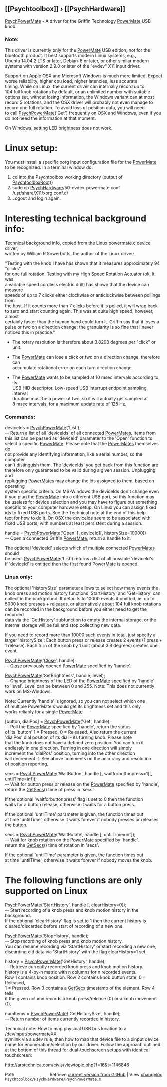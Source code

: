 ## [[Psychtoolbox]] &#8250; [[PsychHardware]]

[PsychPowerMate](PsychPowerMate) - A driver for the Griffin Technology [PowerMate](PowerMate) USB knob.  
  
### Note:  
  
This driver is currently only for the [PowerMate](PowerMate) USB edition, not for the  
bluetooth product. It best supports modern Linux systems, e.g.,  
Ubuntu 14.04.2 LTS or later, Debian-8 or later, or other similar modern  
systems with version 2.9.0 or later of the "evdev" X11 input driver.  
  
Support on Apple OSX and Microsoft Windows is much more limited. Expect  
worse reliability, higher cpu load, higher latencies, less accurate  
timing. While on Linux, the current driver can internally record up to  
104 full knob rotations by default, or an unlimited number with suitable  
options set, without losing information, the Windows variant can at most  
record 5 rotations, and the OSX driver will probably not even manage to  
record one full rotation. To avoid loss of position data, you will need  
to call [PsychPowerMate](PsychPowerMate)('Get') frequently on OSX and Windows, even if you  
do not need the information at that moment.  
  
On Windows, setting LED brightness does not work.  
  
Linux setup:  
============  
  
You must install a specific xorg input configuration file for the [PowerMate](PowerMate)  
to be recognized. In a terminal window do:  
  
1. cd into the Psychtoolbox working directory (output of [PsychtoolboxRoot)](PsychtoolboxRoot))  
2. sudo cp [PsychHardware](PsychHardware)/50-evdev-powermate.conf /usr/share/X11/xorg.conf.d/  
3. Logout and login again.  
  
Interesting technical background info:  
======================================  
  
Technical background info, copied from the Linux powermate.c device driver,  
written by William R Sowerbutts, the author of the Linux driver:  
  
"Testing with the knob I have has shown that it measures approximately 94 "clicks"  
for one full rotation. Testing with my High Speed Rotation Actuator (ok, it was  
a variable speed cordless electric drill) has shown that the device can measure  
speeds of up to 7 clicks either clockwise or anticlockwise between pollings from  
the host. If it counts more than 7 clicks before it is polled, it will wrap back  
to zero and start counting again. This was at quite high speed, however, almost  
certainly faster than the human hand could turn it. Griffin say that it loses a  
pulse or two on a direction change; the granularity is so fine that I never  
noticed this in practice."  
  
- The rotary resolution is therefore about 3.8298 degrees per "click" or unit.  
  
- The [PowerMate](PowerMate) can lose a click or two on a direction change, therefore can  
  accumulate rotational error on each turn direction change.  
  
- The [PowerMate](PowerMate) wants to be sampled at 10 msec intervals according to its  
  USB HID descriptor. Low-speed USB interrupt endpoint sampling interval  
  duration must be a power of two, so it will actually get sampled at  
  8 msec intervals, for a maximum update rate of 125 Hz.  
  
  
### Commands:  
  
deviceIds = [PsychPowerMate](PsychPowerMate)('List');  
-- Return a list of all 'deviceIds' of all connected [PowerMates](PowerMates). Items from  
this list can be passed as 'deviceId' parameter to the 'Open' function to  
select a specific [PowerMate](PowerMate). Please note that the [PowerMates](PowerMates) themselves do  
not provide any identifying information, like a serial number, so the computer  
can't distinguish them. The 'deviceIds' you get back from this function are  
therefore only guaranteed to be valid during a given session. Unplugging and  
replugging [PowerMates](PowerMates) may change the ids assigned to them, based on operating  
system specific criteria. On MS-Windows the deviceIds don't change even  
if you plug the [PowerMate](PowerMate) into a different USB port, so this function may  
be useless for device selection and you may have to figure out something  
specific to your computer hardware setup. On Linux you can assign fixed  
ids to fixed USB ports. See the Technical note at the end of this help  
text for how to do it. On OSX the deviceIds seem to be associated with  
fixed USB ports, with numbers at least persistent during a session.  
  
  
handle = [PsychPowerMate](PsychPowerMate)('Open' [, deviceId][, historySize=10000])  
-- Open a connected Griffin [PowerMate](PowerMate), return a handle to it.  
  
The optional 'deviceId' selects which of multiple connected [PowerMates](PowerMates) should  
be used. [PsychPowerMate](PsychPowerMate)('List') returns a list of all possible 'deviceId's.  
If 'deviceId' is omitted then the first found [PowerMate](PowerMate) is opened.  
  
### Linux only:  
  
The optional 'historySize' parameter allows to select how many events the  
knob press and motion history functions 'StartHistory' and 'GetHistory' can  
collect in the background. It defaults to 10000 events if omitted, ie. up to  
5000 knob presses + releases, or alternatively about 104 full knob rotations  
can be recorded in the background before you either need to get the recorded  
data via the 'GetHistory' subfunction to empty the internal storage, or the  
internal storage will be full and stop collecting new data.  
  
If you need to record more than 10000 such events in total, just specify a  
larger 'historySize': Each button press or release creates 2 events (1 press +  
1 release). Each turn of the knob by 1 unit (about 3.8 degrees) creates one  
event.  
  
  
[PsychPowerMate](PsychPowerMate)('[Close](Close)', handle);  
-- [Close](Close) previously opened [PowerMate](PowerMate) specified by 'handle'.  
  
  
[PsychPowerMate](PsychPowerMate)('SetBrightness', handle, level);  
-- Change brightness of the LED of the [PowerMate](PowerMate) specified by 'handle'  
to 'level'. Level can be between 0 and 255. Note: This does not currently  
work on MS-Windows.  
  
Note: Currently 'handle' is ignored, so you can not select which one  
of multiple PowerMate's would get its brightness set and this only  
works reliably for a single [PowerMate](PowerMate).  
  
  
[button, dialPos] = [PsychPowerMate](PsychPowerMate)('Get', handle);  
-- Poll the [PowerMate](PowerMate) specified by 'handle', return the status  
of its 'button' 1 = Pressed, 0 = Released. Also return the current  
'dialPos' dial position of its dial - its turning knob. Please note  
that the knob does not have a defined zero position. You can turn it  
endlessly in one direction. Turning in one direction will simply  
increment the 'dialPos' position, turning into the other direction  
will decrement it. See above comments on the accuracy and resolution  
of position reporting.  
  
  
secs = [PsychPowerMate](PsychPowerMate)('WaitButton', handle [, waitforbuttonpress=1][, untilTime=inf]);  
-- Wait for button press or release on the [PowerMate](PowerMate) specified by 'handle',  
return the [GetSecs](GetSecs)() time of press in 'secs'.  
  
If the optional 'waitforbuttonpress' flag is set to 0 then the function  
waits for a button release, otherwise it waits for a button press.  
  
If the optional 'untilTime' parameter is given, the function times out  
at time 'untilTime', otherwise it waits forever if nobody presses or releases  
the button.  
  
secs = [PsychPowerMate](PsychPowerMate)('WaitRotate', handle [, untilTime=inf]);  
-- Wait for knob rotation on the [PowerMate](PowerMate) specified by 'handle',  
return the [GetSecs](GetSecs)() time of rotation in 'secs'.  
  
If the optional 'untilTime' parameter is given, the function times out  
at time 'untilTime', otherwise it waits forever if nobody moves the knob.  
  
  
# The following functions are only supported on Linux  
  
[PsychPowerMate](PsychPowerMate)('StartHistory', handle [, clearHistory=0]);  
-- Start recording of a knob press and knob motion history in the background.  
If the optional 'clearHistory' flag is set to 1 then the current history is  
cleared/discarded before start of recording of a new one.  
  
  
[PsychPowerMate](PsychPowerMate)('StopHistory', handle);  
-- Stop recording of knob press and knob motion history.  
You can resume recording via 'StartHistory' or start recording a new one,  
discarding old data via 'StartHistory' with the flag clearHistory=1 set.  
  
  
history = [PsychPowerMate](PsychPowerMate)('GetHistory', handle);  
-- Retrieve currently recorded knob press and knob motion history.  
history is a 4-by-n matrix with n columns for n recorded events.  
Row 1 contains knob position. Row 2 contains knob button state: 0 = Released,  
1 = Pressed. Row 3 contains a [GetSecs](GetSecs) timestamp of the element. Row 4 tells  
if the given column records a knob press/release (0) or a knob movement (1).  
  
  
numItems = [PsychPowerMate](PsychPowerMate)('GetHistorySize', handle);  
-- Return number of items currently recorded in history.  
  
  
  
Technical note: How to map physical USB bus location to a /dev/input/powermateXX  
symlink via a udev rule, then how to map that device file to a xinput device  
name for enumeration/selection by our driver. Follow the approach outlined  
at the bottom of this thread for dual-touchscreen setups with identical touchscreen:  
  
http://arstechnica.com/civis/viewtopic.php?f=16&t=1146846  
  




<div class="code_header" style="text-align:right;">
  <span style="float:left;">Path&nbsp;&nbsp;</span> <span class="counter">Retrieve <a href=
  "https://raw.github.com/Psychtoolbox-3/Psychtoolbox-3/beta/Psychtoolbox/PsychHardware/PsychPowerMate.m">current version from GitHub</a> | View <a href=
  "https://github.com/Psychtoolbox-3/Psychtoolbox-3/commits/beta/Psychtoolbox/PsychHardware/PsychPowerMate.m">changelog</a></span>
</div>
<div class="code">
  <code>Psychtoolbox/PsychHardware/PsychPowerMate.m</code>
</div>

